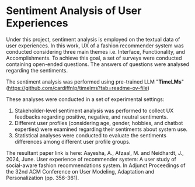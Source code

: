 # Sentiment Analysis of User Experiences

Under this project, sentiment analysis is employed on the textual data of user experiences. In this work, UX of a fashion recommender system was conducted considering three main themes i.e. Interface, Functionality, and Accomplishments. To achieve this goal, a set of surveys were conducted containing open-ended questions. The answers of questions were analysed regarding the sentiments.

The sentiment analysis was performed using pre-trained LLM "**TimeLMs**" (https://github.com/cardiffnlp/timelms?tab=readme-ov-file)

These analyses were conducted in a set of experimental settings:
1) Stakeholder-level sentiment analysis was performed to collect UX feedbacks regarding positive, negative, and neutral sentiments.
2) Different user profiles (considering age, gender, hobbies, and chatbot experties) were examined regarding their sentiments about system use.
3) Statistical analyses were conducted to evaluate the sentiments differences among different user profile groups.

The resultant paper link is here:
Aayesha, A., Afzaal, M. and Neidhardt, J., 2024, June. User experience of recommender system: A user study of social-aware fashion recommendations system. In Adjunct Proceedings of the 32nd ACM Conference on User Modeling, Adaptation and Personalization (pp. 356-361).




